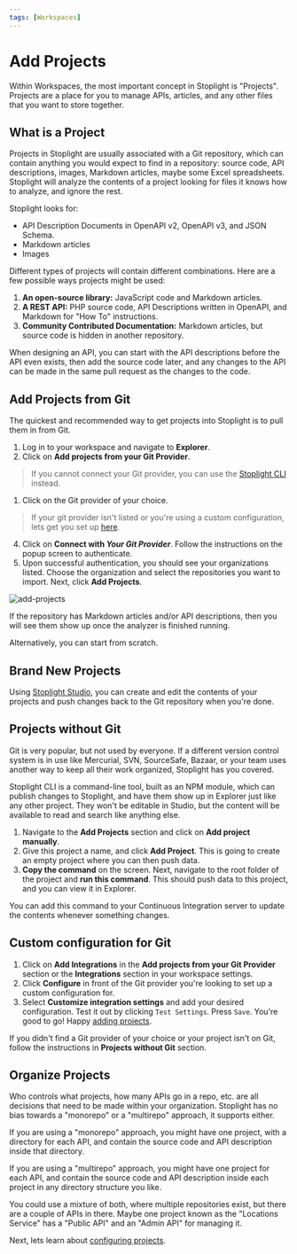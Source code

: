 ```yaml
---
tags: [Workspaces]
---
```


# Add Projects

Within Workspaces, the most important concept in Stoplight is "Projects". Projects are a place for you to manage APIs, articles, and any other files that you want to store together.

## What is a Project

Projects in Stoplight are usually associated with a Git repository, which can contain anything you would expect to find in a repository: source code, API descriptions, images, Markdown articles, maybe some Excel spreadsheets. Stoplight will analyze the contents of a project looking for files it knows how to analyze, and ignore the rest.

Stoplight looks for: 

- API Description Documents in OpenAPI v2, OpenAPI v3, and JSON Schema.
- Markdown articles
- Images

Different types of projects will contain different combinations. Here are a few possible ways projects might be used:

1. **An open-source library:** JavaScript code and Markdown articles.
2. **A REST API:** PHP source code, API Descriptions written in OpenAPI, and Markdown for "How To" instructions.
3. **Community Contributed Documentation:** Markdown articles, but source code is hidden in another repository.

When designing an API, you can start with the API descriptions before the API even exists, then add the source code later, and any changes to the API can be made in the same pull request as the changes to the code. 

## Add Projects from Git

The quickest and recommended way to get projects into Stoplight is to pull them in from Git. 

1. Log in to your workspace and navigate to **Explorer**.
2. Click on **Add projects from your Git Provider**.
>If you cannot connect your Git provider, you can use the [Stoplight CLI](#projects-without-git) instead.
1.  Click on the Git provider of your choice. 
> If your git provider isn't listed or you're using a custom configuration, lets get you set up [here](#custom-configuration-for-git). 
4. Click on **Connect with *Your Git Provider***. Follow the instructions on the popup screen to authenticate.
5. Upon successful authentication, you should see your organizations listed. Choose the organization and select the repositories you want to import. Next, click **Add Projects**.

![add-projects](../assets/images/git-connect-compressed.gif)

If the repository has Markdown articles and/or API descriptions, then you will see them show up once the analyzer is finished running. 

Alternatively, you can start from scratch.

## Brand New Projects

Using [Stoplight Studio](../3.-design/a.overview.md), you can create and edit the contents of your projects and push changes back to the Git repository when you're done. 

## Projects without Git

Git is very popular, but not used by everyone. If a different version control system is in use like Mercurial, SVN, SourceSafe, Bazaar, or your team uses another way to keep all their work organized, Stoplight has you covered.

Stoplight CLI is a command-line tool, built as an NPM module, which can publish changes to Stoplight, and have them show up in Explorer just like any other project. They won't be editable in Studio, but the content will be available to read and search like anything else. 

1. Navigate to the **Add Projects** section and click on **Add project manually**.
2. Give this project a name, and click **Add Project**. This is going to create an empty project where you can then push data. 
3. **Copy the command** on the screen. Next, navigate to the root folder of the project and **run this command**. This should push data to this project, and you can view it in Explorer. 

You can add this command to your Continuous Integration server to update the contents whenever something changes.

## Custom configuration for Git

1. Click on **Add Integrations** in the **Add projects from your Git Provider** section or the **Integrations** section in your workspace settings. 
2. Click **Configure** in front of the Git provider you're looking to set up a custom configuration for. 
3. Select **Customize integration settings** and add your desired configuration. Test it out by clicking `Test Settings`. Press `Save`. You're good to go! Happy [adding projects](#add-projects-from-Git-Provider).

If you didn't find a Git provider of your choice or your project isn't on Git, follow the instructions in **Projects without Git** section. 

## Organize Projects

Who controls what projects, how many APIs go in a repo, etc. are all decisions that need to be made within your organization. Stoplight has no bias towards a "monorepo" or a "multirepo" approach, it supports either. 

If you are using a "monorepo" approach, you might have one project, with a directory for each API, and contain the source code and API description inside that directory.

If you are using a "multirepo" approach, you might have one project for each API, and contain the source code and API description inside each project in any directory structure you like.

You could use a mixture of both, where multiple repositories exist, but there are a couple of APIs in there. Maybe one project known as the "Locations Service" has a "Public API" and an "Admin API" for managing it.

Next, lets learn about [configuring projects](c.config.md). 
